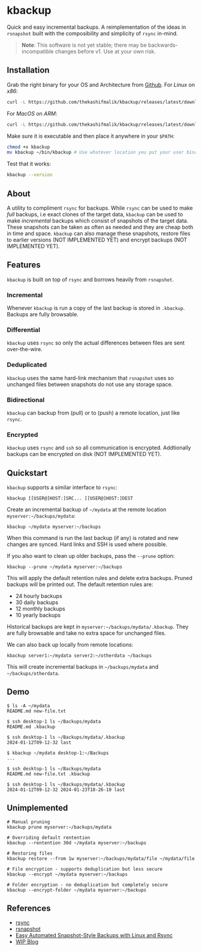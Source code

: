 # kbackup
Quick and easy incremental backups. A reimplementation of the ideas in `rsnapshot` built with the composibility and
simplicity of `rsync` in-mind.

> **Note**: This software is not yet stable; there may be backwards-incompatible changes before v1. Use at your own
> risk.

## Installation
Grab the right binary for your OS and Architecture from [Github](https://github.com/thekashifmalik/kbackup/releases).
For *Linux* on *x86*:
```bash
curl -L https://github.com/thekashifmalik/kbackup/releases/latest/download/kbackup-linux-amd64 > kbackup
```

For *MacOS* on *ARM*:
```bash
curl -L https://github.com/thekashifmalik/kbackup/releases/latest/download/kbackup-darwin-arm64 > kbackup
```

Make sure it is executable and then place it anywhere in your `$PATH`:

```bash
chmod +x kbackup
mv kbackup ~/bin/kbackup # Use whatever location you put your user binaries in.
```

Test that it works:

```bash
kbackup --version
```

## About
A utility to compliment `rsync` for backups. While `rsync` can be used to make _full_ backups, i.e exact clones of the
target data, `kbackup` can be used to make _incremental_ backups which consist of snapshots of the target data. These
snapshots can be taken as often as needed and they are cheap both in time and space. `kbackup` can also manage these
snapshots, restore files to earlier versions (NOT IMPLEMENTED YET) and encrypt backups (NOT IMPLEMENTED YET).

## Features
`kbackup` is built on top of `rsync` and borrows heavily from `rsnapshot`.

### Incremental
Whenever `kbackup` is run a copy of the last backup is stored in `.kbackup`. Backups are fully browsable.

### Differential
`kbackup` uses `rsync` so only the actual differences between files are sent over-the-wire.

### Deduplicated
`kbackup` uses the same hard-link mechanism that `rsnapshot` uses so unchanged files between snapshots do not use any
storage space.

### Bidirectional
`kbackup` can backup from (pull) or to (push) a remote location, just like `rsync`.

### Encrypted
`kbackup` uses `rsync` and `ssh` so all communication is encrypted. Addtionally backups can be encrypted on disk
(NOT IMPLEMENTED YET).



## Quickstart
`kbackup` supports a similar interface to `rsync`:

```
kbackup [[USER@]HOST:]SRC... [[USER@]HOST:]DEST
```

Create an incremental backup of `~/mydata` at the remote location `myserver:~/backups/mydata`:
```
kbackup ~/mydata myserver:~/backups
```

When this command is run the last backup (if any) is rotated and new changes are synced. Hard links and SSH is used
where possible.

If you also want to clean up older backups, pass the `--prune` option:
```
kbackup --prune ~/mydata myserver:~/backups
```

This will apply the default retention rules and delete extra backups. Pruned backups will be printed out. The default
retention rules are:
- 24 hourly backups
- 30 daily backups
- 12 monthly backups
- 10 yearly backups

Historical backups are kept in `myserver:~/backups/mydata/.kbackup`. They are fully browsable and take no extra space
for unchanged files.


We can also back up locally from remote locations:
```
kbackup server1:~/mydata server2:~/otherdata ~/backups
```
This will create incremental backups in `~/backups/mydata` and `~/backups/otherdata`.


## Demo

```
$ ls -A ~/mydata
README.md new-file.txt

$ ssh desktop-1 ls ~/Backups/mydata
README.md .kbackup

$ ssh desktop-1 ls ~/Backups/mydata/.kbackup
2024-01-12T09-12-32 last

$ kbackup ~/mydata desktop-1:~/Backups
...

$ ssh desktop-1 ls ~/Backups/mydata
README.md new-file.txt .kbackup

$ ssh desktop-1 ls ~/Backups/mydata/.kbackup
2024-01-12T09-12-32 2024-01-23T18-26-10 last
```


## Unimplemented

```
# Manual pruning
kbackup prune myserver:~/backups/mydata

# Overriding default rentention
kbackup --rentention 30d ~/mydata myserver:~/backups

# Restoring files
kbackup restore --from 1w myserver:~/backups/mydata/file ~/mydata/file

# File encryption - supports deduplication but less secure
kbackup --encrypt ~/mydata myserver:~/backups

# Folder encryption - no deduplication but completely secure
kbackup --encrypt-folder ~/mydata myserver:~/backups

```

## References
- [rsync](https://rsync.samba.org/)
- [rsnapshot](https://rsnapshot.org/)
- [Easy Automated Snapshot-Style Backups with Linux and Rsync](http://www.mikerubel.org/computers/rsync_snapshots/)
- [WIP Blog](blog)
